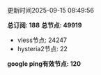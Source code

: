 更新时间2025-09-15 08:49:56

**总订阅: 188**
**总节点: 49919**
- vless节点: 24247
- hysteria2节点: 22

**google ping有效节点: 120**
